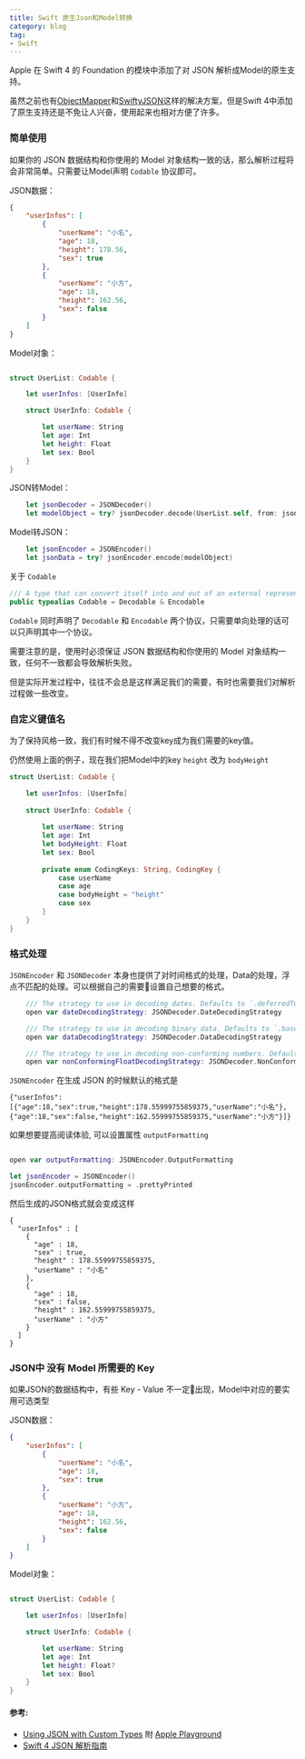 ```yaml
---
title: Swift 原生Json和Model转换
category: blog
tag:
- Swift
---
```


Apple 在 Swift 4 的 Foundation 的模块中添加了对 JSON 解析成Model的原生支持。

虽然之前也有[ObjectMapper](https://github.com/Hearst-DD/ObjectMapper)和[SwiftyJSON](https://github.com/SwiftyJSON/SwiftyJSON)这样的解决方案，但是Swift 4中添加了原生支持还是不免让人兴奋，使用起来也相对方便了许多。

### 简单使用

如果你的 JSON 数据结构和你使用的 Model 对象结构一致的话，那么解析过程将会非常简单。只需要让Model声明 `Codable` 协议即可。

JSON数据：
```json
{
    "userInfos": [
        {
            "userName": "小名",
            "age": 18,
            "height": 178.56,
            "sex": true
        },
        {
            "userName": "小方",
            "age": 18,
            "height": 162.56,
            "sex": false
        }
    ]
}
```

Model对象：
```swift

struct UserList: Codable {

    let userInfos: [UserInfo]

    struct UserInfo: Codable {

        let userName: String
        let age: Int
        let height: Float
        let sex: Bool
    }
}
```

JSON转Model：
```swift
    let jsonDecoder = JSONDecoder()
    let modelObject = try? jsonDecoder.decode(UserList.self, from: jsonData)
```

Model转JSON：
```swift
    let jsonEncoder = JSONEncoder()
    let jsonData = try? jsonEncoder.encode(modelObject)
```

关于 `Codable`
```swift
/// A type that can convert itself into and out of an external representation.
public typealias Codable = Decodable & Encodable
```

`Codable` 同时声明了 `Decodable` 和 `Encodable` 两个协议，只需要单向处理的话可以只声明其中一个协议。

需要注意的是，使用时必须保证 JSON 数据结构和你使用的 Model 对象结构一致，任何不一致都会导致解析失败。

但是实际开发过程中，往往不会总是这样满足我们的需要，有时也需要我们对解析过程做一些改变。

### 自定义键值名

为了保持风格一致，我们有时候不得不改变key成为我们需要的key值。

仍然使用上面的例子，现在我们把Model中的key `height` 改为 `bodyHeight`

```swift
struct UserList: Codable {

    let userInfos: [UserInfo]
    
    struct UserInfo: Codable {
        
        let userName: String
        let age: Int
        let bodyHeight: Float
        let sex: Bool
        
        private enum CodingKeys: String, CodingKey {
            case userName
            case age
            case bodyHeight = "height"
            case sex
        }
    }
}
```

### 格式处理

`JSONEncoder` 和 `JSONDecoder` 本身也提供了对时间格式的处理，Data的处理，浮点不匹配的处理。可以根据自己的需要设置自己想要的格式。

```swift
    /// The strategy to use in decoding dates. Defaults to `.deferredToDate`.
    open var dateDecodingStrategy: JSONDecoder.DateDecodingStrategy

    /// The strategy to use in decoding binary data. Defaults to `.base64`.
    open var dataDecodingStrategy: JSONDecoder.DataDecodingStrategy

    /// The strategy to use in decoding non-conforming numbers. Defaults to `.throw`.
    open var nonConformingFloatDecodingStrategy: JSONDecoder.NonConformingFloatDecodingStrategy
```

`JSONEncoder` 在生成 JSON 的时候默认的格式是
```
{"userInfos":[{"age":18,"sex":true,"height":178.55999755859375,"userName":"小名"},{"age":18,"sex":false,"height":162.55999755859375,"userName":"小方"}]}
```

如果想要提高阅读体验, 可以设置属性 `outputFormatting`

```swift

open var outputFormatting: JSONEncoder.OutputFormatting

let jsonEncoder = JSONEncoder()
jsonEncoder.outputFormatting = .prettyPrinted

```

然后生成的JSON格式就会变成这样

```
{
  "userInfos" : [
    {
      "age" : 18,
      "sex" : true,
      "height" : 178.55999755859375,
      "userName" : "小名"
    },
    {
      "age" : 18,
      "sex" : false,
      "height" : 162.55999755859375,
      "userName" : "小方"
    }
  ]
}
```

### JSON中 没有 Model 所需要的 Key

如果JSON的数据结构中，有些 Key - Value 不一定出现，Model中对应的要实用可选类型

JSON数据：
```json
{
    "userInfos": [
        {
            "userName": "小名",
            "age": 18,
            "sex": true
        },
        {
            "userName": "小方",
            "age": 18,
            "height": 162.56,
            "sex": false
        }
    ]
}
```

Model对象：
```swift

struct UserList: Codable {

    let userInfos: [UserInfo]

    struct UserInfo: Codable {

        let userName: String
        let age: Int
        let height: Float?
        let sex: Bool
    }
}
```

#### 参考:
* [Using JSON with Custom Types](https://developer.apple.com/documentation/foundation/archives_and_serialization/using_json_with_custom_types) 附 [Apple Playground](https://docs-assets.developer.apple.com/published/3025f0dbf0/UsingJSONwithCustomTypes.zip)
* [Swift 4 JSON 解析指南](https://bignerdcoding.com/archives/37.html)
